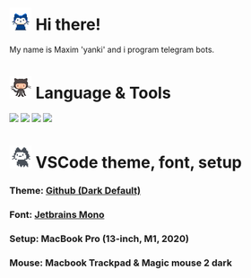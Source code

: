 <h1><img src="assets/mona-whisper.gif" width="40" height="40"> Hi there!</h1> 

My name is Maxim 'yanki' and i program telegram bots.

<h1><img src="assets/octocat-squid.gif" width="40" height="40"> Language & Tools</h1>

![](https://img.shields.io/badge/Python-informational?style=flat-square&logo=python&logoColor=ffffff&color=0969da)
![](https://img.shields.io/badge/MySQL-informational?style=flat-square&logo=mysql&logoColor=ffffff&color=007D7D)
![](https://img.shields.io/badge/VS%20Code-informational?style=flat-square&logo=visual-studio-code&logoColor=white&color=007acc)
![](https://img.shields.io/badge/Git-informational?style=flat-square&logo=git&logoColor=ffffff&color=bc4420)


<h1><img src="assets/mona-loading.gif" width="40" height="40"> VSCode theme, font, setup </h1>

### Theme: [Github (Dark Default)](https://marketplace.visualstudio.com/items?itemName=GitHub.github-vscode-theme)
### Font: [Jetbrains Mono](https://www.jetbrains.com/ru-ru/lp/mono/)

### Setup: MacBook Pro (13-inch, M1, 2020)
### Mouse: Macbook Trackpad & Magic mouse 2 dark